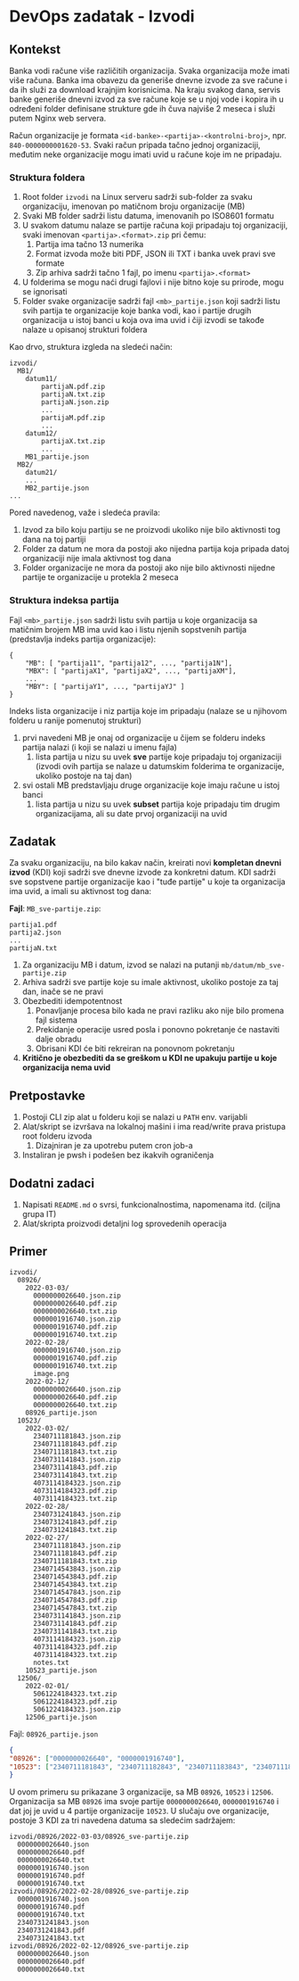 # DevOps zadatak - Izvodi

## Kontekst

Banka vodi račune više različitih organizacija. Svaka organizacija može imati više računa. Banka ima obavezu da generiše dnevne izvode za sve račune i da ih služi za download krajnjim korisnicima. Na kraju svakog dana, servis banke generiše dnevni izvod za sve račune koje se u njoj vode i kopira ih u određeni folder definisane strukture gde ih čuva najviše 2 meseca i služi putem Nginx web servera.

Račun organizacije je formata `<id-banke>-<partija>-<kontrolni-broj>`, npr. `840-0000000001620-53`. Svaki račun pripada tačno jednoj organizaciji, međutim neke organizacije mogu imati uvid u račune koje im ne pripadaju.

### Struktura foldera

1. Root folder `izvodi` na Linux serveru sadrži sub-folder za svaku organizaciju, imenovan po matičnom broju organizacije (MB)
1. Svaki MB folder sadrži listu datuma, imenovanih po ISO8601 formatu
1. U svakom datumu nalaze se partije računa koji pripadaju toj organizaciji, svaki imenovan `<partija>.<format>.zip` pri čemu:
    1. Partija ima tačno 13 numerika
    1. Format izvoda može biti PDF, JSON ili TXT i banka uvek pravi sve formate
    1. Zip arhiva sadrži tačno 1 fajl, po imenu `<partija>.<format>`
1. U folderima se mogu naći drugi fajlovi i nije bitno koje su prirode, mogu se ignorisati
1. Folder svake organizacije sadrži fajl `<mb>_partije.json` koji sadrži listu svih partija te organizacije koje banka vodi, kao i partije drugih organizacija u istoj banci u koja ova ima uvid i čiji izvodi se takođe nalaze u opisanoj strukturi foldera

Kao drvo, struktura izgleda na sledeći način:

```
izvodi/
  MB1/
    datum11/
        partijaN.pdf.zip
        partijaN.txt.zip
        partijaN.json.zip
        ...
        partijaM.pdf.zip
        ...
    datum12/
        partijaX.txt.zip
        ...
    MB1_partije.json
  MB2/
    datum21/
    ...
    MB2_partije.json
...
```

Pored navedenog, važe i sledeća pravila:

1. Izvod za bilo koju partiju se ne proizvodi ukoliko nije bilo aktivnosti tog dana na toj partiji
1. Folder za datum ne mora da postoji ako nijedna partija koja pripada datoj organizaciji nije imala aktivnost tog dana
1. Folder organizacije ne mora da postoji ako nije bilo aktivnosti nijedne partije te organizacije u protekla 2 meseca

### Struktura indeksa partija

Fajl `<mb>_partije.json` sadrži listu svih partija u koje organizacija sa matičnim brojem MB ima uvid kao i listu njenih sopstvenih partija (predstavlja indeks partija organizacije):

```
{
    "MB": [ "partija11", "partija12", ..., "partija1N"],
    "MBX": [ "partijaX1", "partijaX2", ..., "partijaXM"],
    ...
    "MBY": [ "partijaY1", ..., "partijaYJ" ]
}
```

Indeks lista organizacije i niz partija koje im pripadaju (nalaze se u njihovom folderu u ranije pomenutoj strukturi)

1. prvi navedeni MB je onaj od organizacije u čijem se folderu indeks partija nalazi (i koji se nalazi u imenu fajla)
    1. lista partija u nizu su uvek **sve** partije koje pripadaju toj organizaciji (izvodi ovih partija se nalaze u datumskim folderima te organizacije, ukoliko postoje na taj dan)
1. svi ostali MB predstavljaju druge organizacije koje imaju račune u istoj banci
    1. lista partija u nizu su uvek **subset** partija koje pripadaju tim drugim organizacijama, ali su date prvoj organizaciji na uvid

## Zadatak

Za svaku organizaciju, na bilo kakav način, kreirati novi **kompletan dnevni izvod** (KDI) koji sadrži sve dnevne izvode za konkretni datum. KDI sadrži sve sopstvene partije organizacije kao i "tuđe partije" u koje ta organizacija ima uvid, a imali su aktivnost tog dana:

**Fajl**: `MB_sve-partije.zip`:
```
partija1.pdf
partija2.json
...
partijaN.txt
```

1. Za organizaciju MB i datum, izvod se nalazi na putanji `mb/datum/mb_sve-partije.zip`
1. Arhiva sadrži sve partije koje su imale aktivnost, ukoliko postoje za taj dan, inače se ne pravi
1. Obezbediti idempotentnost 
    1. Ponavljanje procesa bilo kada ne pravi razliku ako nije bilo promena fajl sistema
    2. Prekidanje operacije usred posla i ponovno pokretanje će nastaviti dalje obradu
    3. Obrisani KDI će biti rekreiran na ponovnom pokretanju
3. **Kritično je obezbediti da se greškom u KDI ne upakuju partije u koje organizacija nema uvid**

## Pretpostavke

1. Postoji CLI zip alat u folderu koji se nalazi u `PATH` env. varijabli
1. Alat/skript se izvršava na lokalnoj mašini i ima read/write prava pristupa root folderu izvoda
    1. Dizajniran je za upotrebu putem cron job-a
1. Instaliran je pwsh i podešen bez ikakvih ograničenja

## Dodatni zadaci

1. Napisati `README.md` o svrsi, funkcionalnostima, napomenama itd. (ciljna grupa IT)
1. Alat/skripta proizvodi detaljni log sprovedenih operacija

## Primer

```
izvodi/
  08926/
    2022-03-03/
      0000000026640.json.zip
      0000000026640.pdf.zip
      0000000026640.txt.zip
      0000001916740.json.zip
      0000001916740.pdf.zip
      0000001916740.txt.zip
    2022-02-28/
      0000001916740.json.zip
      0000001916740.pdf.zip
      0000001916740.txt.zip
      image.png
    2022-02-12/
      0000000026640.json.zip
      0000000026640.pdf.zip
      0000000026640.txt.zip
    08926_partije.json
  10523/
    2022-03-02/
      2340711181843.json.zip
      2340711181843.pdf.zip
      2340711181843.txt.zip
      2340731141843.json.zip
      2340731141843.pdf.zip
      2340731141843.txt.zip
      4073114184323.json.zip
      4073114184323.pdf.zip
      4073114184323.txt.zip
    2022-02-28/
      2340731241843.json.zip
      2340731241843.pdf.zip
      2340731241843.txt.zip
    2022-02-27/
      2340711181843.json.zip
      2340711181843.pdf.zip
      2340711181843.txt.zip
      2340714543843.json.zip
      2340714543843.pdf.zip
      2340714543843.txt.zip
      2340714547843.json.zip
      2340714547843.pdf.zip
      2340714547843.txt.zip
      2340731141843.json.zip
      2340731141843.pdf.zip
      2340731141843.txt.zip
      4073114184323.json.zip
      4073114184323.pdf.zip
      4073114184323.txt.zip
      notes.txt
    10523_partije.json
  12506/
    2022-02-01/
      5061224184323.txt.zip
      5061224184323.pdf.zip
      5061224184323.json.zip
    12506_partije.json
```

Fajl: `08926_partije.json`
```json
{
"08926": ["0000000026640", "0000001916740"],
"10523": ["2340711181843", "2340711182843", "2340711183843", "2340711184843"]
}
```

U ovom primeru su prikazane 3 organizacije, sa MB `08926`, `10523` i `12506`. Organizacija sa MB `08926` ima svoje partije `0000000026640`, `0000001916740` i dat joj je uvid u 4 partije organizacije `10523`. U slučaju ove organizacije, postoje 3 KDI za tri navedena datuma sa sledećim sadržajem:

```
izvodi/08926/2022-03-03/08926_sve-partije.zip
  0000000026640.json
  0000000026640.pdf
  0000000026640.txt
  0000001916740.json
  0000001916740.pdf
  0000001916740.txt
izvodi/08926/2022-02-28/08926_sve-partije.zip
  0000001916740.json
  0000001916740.pdf
  0000001916740.txt
  2340731241843.json
  2340731241843.pdf
  2340731241843.txt
izvodi/08926/2022-02-12/08926_sve-partije.zip
  0000000026640.json
  0000000026640.pdf
  0000000026640.txt
```
